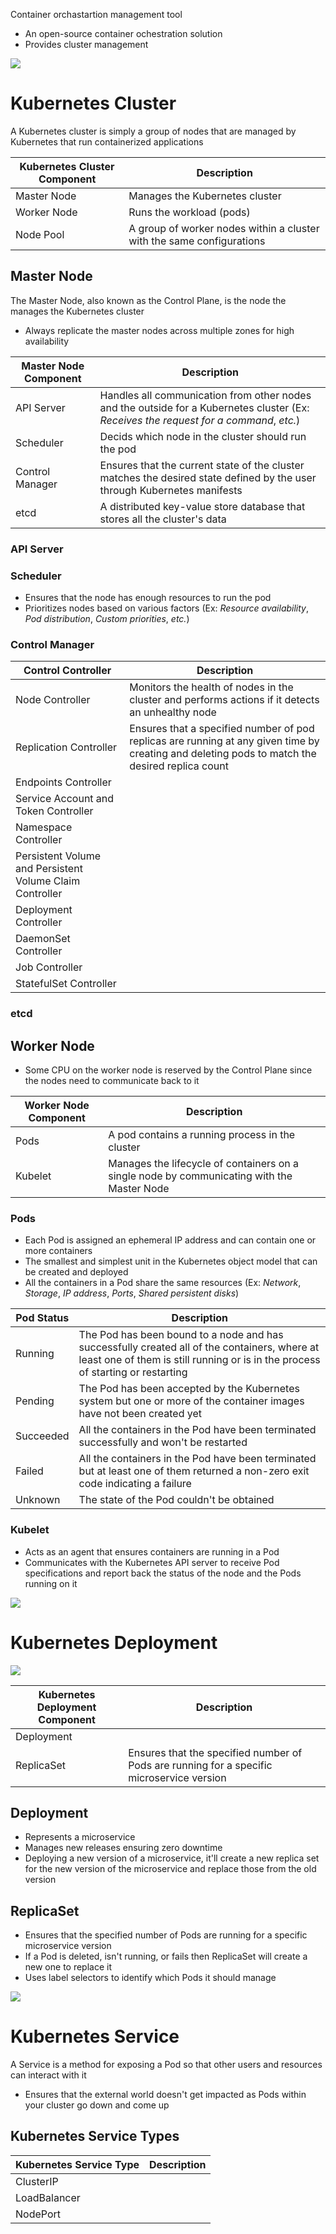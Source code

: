 Container orchastartion management tool

* An open-source container ochestration solution
* Provides cluster management

![](https://github.com/JonmarCorpuz/SecondBrain/blob/main/Assets/Whitespace.png)

# Kubernetes Cluster

A Kubernetes cluster is simply a group of nodes that are managed by Kubernetes that run containerized applications

| Kubernetes Cluster Component | Description |
| --- | --- |
| Master Node | Manages the Kubernetes cluster |
| Worker Node | Runs the workload (pods) |
| Node Pool | A group of worker nodes within a cluster with the same configurations |

## Master Node

The Master Node, also known as the Control Plane, is the node the manages the Kubernetes cluster

* Always replicate the master nodes across multiple zones for high availability

| Master Node Component | Description |
| --- | --- |
| API Server | Handles all communication from other nodes and the outside for a Kubernetes cluster (Ex: *Receives the request for a command*, *etc.*) |
| Scheduler | Decids which node in the cluster should run the pod |
| Control Manager | Ensures that the current state of the cluster matches the desired state defined by the user through Kubernetes manifests |
| etcd | A distributed key-value store database that stores all the cluster's data |

### API Server

### Scheduler

* Ensures that the node has enough resources to run the pod
* Prioritizes nodes based on various factors (Ex: *Resource availability*, *Pod distribution*, *Custom priorities*, *etc.*)

### Control Manager 

| Control Controller | Description |
| --- | --- |
| Node Controller | Monitors the health of nodes in the cluster and performs actions if it detects an unhealthy node |
| Replication Controller | Ensures that a specified number of pod replicas are running at any given time by creating and deleting pods to match the desired replica count |
| Endpoints Controller |  |
| Service Account and Token Controller |  |
| Namespace Controller |  |
| Persistent Volume and Persistent Volume Claim Controller | |
| Deployment Controller | |
| DaemonSet Controller | |
| Job Controller | |
| StatefulSet Controller | |

### etcd

## Worker Node

* Some CPU on the worker node is reserved by the Control Plane since the nodes need to communicate back to it

| Worker Node Component | Description |
| --- | --- |
| Pods | A pod contains a running process in the cluster |
| Kubelet | Manages the lifecycle of containers on a single node by communicating with the Master Node |

### Pods

* Each Pod is assigned an ephemeral IP address and can contain one or more containers 
* The smallest and simplest unit in the Kubernetes object model that can be created and deployed
* All the containers in a Pod share the same resources (Ex: *Network*, *Storage*, *IP address*, *Ports*, *Shared persistent disks*)

| Pod Status | Description |
| --- | --- |
| Running | The Pod has been bound to a node and has successfully created all of the containers, where at least one of them is still running or is in the process of starting or restarting |
| Pending | The Pod has been accepted by the Kubernetes system but one or more of the container images have not been created yet |
| Succeeded | All the containers in the Pod have been terminated successfully and won't be restarted |
| Failed | All the containers in the Pod have been terminated but at least one of them returned a non-zero exit code indicating a failure |
| Unknown | The state of the Pod couldn't be obtained |

### Kubelet

* Acts as an agent that ensures containers are running in a Pod
* Communicates with the Kubernetes API server to receive Pod specifications and report back the status of the node and the Pods running on it

![](https://github.com/JonmarCorpuz/SecondBrain/blob/main/Assets/Whitespace.png)

# Kubernetes Deployment

![](https://github.com/JonmarCorpuz/SecondBrain/blob/main/Assets/bhlfbhfblkbsbbsdfsfbdsbfbdsf.png)

| Kubernetes Deployment Component | Description |
| --- | --- |
| Deployment | |
| ReplicaSet | Ensures that the specified number of Pods are running for a specific microservice version |

## Deployment 

* Represents a microservice
* Manages new releases ensuring zero downtime
* Deploying a new version of a microservice, it'll create a new replica set for the new version of the microservice and replace those from the old version

## ReplicaSet

* Ensures that the specified number of Pods are running for a specific microservice version
* If a Pod is deleted, isn't running, or fails then ReplicaSet will create a new one to replace it
* Uses label selectors to identify which Pods it should manage

![](https://github.com/JonmarCorpuz/SecondBrain/blob/main/Assets/Whitespace.png)

# Kubernetes Service

A Service is a method for exposing a Pod so that other users and resources can interact with it

* Ensures that the external world doesn't get impacted as Pods within your cluster go down and come up

## Kubernetes Service Types

| Kubernetes Service Type | Description |
| --- | --- |
| ClusterIP | |
| LoadBalancer | |
| NodePort | |
